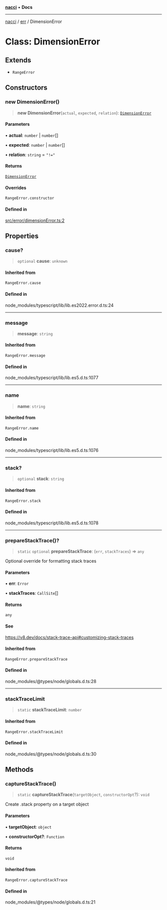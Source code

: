 [**nacci**](../../../README.md) • **Docs**

***

[nacci](../../../README.md) / [err](../README.md) / DimensionError

# Class: DimensionError

## Extends

- `RangeError`

## Constructors

### new DimensionError()

> **new DimensionError**(`actual`, `expected`, `relation`): [`DimensionError`](DimensionError.md)

#### Parameters

• **actual**: `number` \| `number`[]

• **expected**: `number` \| `number`[]

• **relation**: `string` = `"!="`

#### Returns

[`DimensionError`](DimensionError.md)

#### Overrides

`RangeError.constructor`

#### Defined in

[src/error/dimensionError.ts:2](https://github.com/havelessbemore/nacci/blob/3cbe0b7b12cdcaf753d48aef5739bde5f440356e/src/error/dimensionError.ts#L2)

## Properties

### cause?

> `optional` **cause**: `unknown`

#### Inherited from

`RangeError.cause`

#### Defined in

node\_modules/typescript/lib/lib.es2022.error.d.ts:24

***

### message

> **message**: `string`

#### Inherited from

`RangeError.message`

#### Defined in

node\_modules/typescript/lib/lib.es5.d.ts:1077

***

### name

> **name**: `string`

#### Inherited from

`RangeError.name`

#### Defined in

node\_modules/typescript/lib/lib.es5.d.ts:1076

***

### stack?

> `optional` **stack**: `string`

#### Inherited from

`RangeError.stack`

#### Defined in

node\_modules/typescript/lib/lib.es5.d.ts:1078

***

### prepareStackTrace()?

> `static` `optional` **prepareStackTrace**: (`err`, `stackTraces`) => `any`

Optional override for formatting stack traces

#### Parameters

• **err**: `Error`

• **stackTraces**: `CallSite`[]

#### Returns

`any`

#### See

https://v8.dev/docs/stack-trace-api#customizing-stack-traces

#### Inherited from

`RangeError.prepareStackTrace`

#### Defined in

node\_modules/@types/node/globals.d.ts:28

***

### stackTraceLimit

> `static` **stackTraceLimit**: `number`

#### Inherited from

`RangeError.stackTraceLimit`

#### Defined in

node\_modules/@types/node/globals.d.ts:30

## Methods

### captureStackTrace()

> `static` **captureStackTrace**(`targetObject`, `constructorOpt`?): `void`

Create .stack property on a target object

#### Parameters

• **targetObject**: `object`

• **constructorOpt?**: `Function`

#### Returns

`void`

#### Inherited from

`RangeError.captureStackTrace`

#### Defined in

node\_modules/@types/node/globals.d.ts:21

